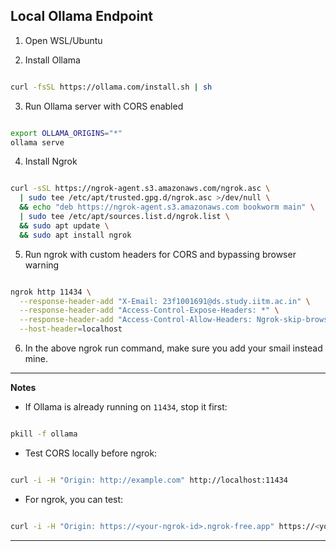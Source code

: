 ## Local Ollama Endpoint

1. Open WSL/Ubuntu

2. Install Ollama

```bash

curl -fsSL https://ollama.com/install.sh | sh
```

3. Run Ollama server with CORS enabled

```bash

export OLLAMA_ORIGINS="*"
ollama serve
```

4. Install Ngrok

```bash

curl -sSL https://ngrok-agent.s3.amazonaws.com/ngrok.asc \
  | sudo tee /etc/apt/trusted.gpg.d/ngrok.asc >/dev/null \
  && echo "deb https://ngrok-agent.s3.amazonaws.com bookworm main" \
  | sudo tee /etc/apt/sources.list.d/ngrok.list \
  && sudo apt update \
  && sudo apt install ngrok
```

5. Run ngrok with custom headers for CORS and bypassing browser warning

```bash

ngrok http 11434 \
  --response-header-add "X-Email: 23f1001691@ds.study.iitm.ac.in" \
  --response-header-add "Access-Control-Expose-Headers: *" \
  --response-header-add "Access-Control-Allow-Headers: Ngrok-skip-browser-warning" \
  --host-header=localhost
```

6. In the above ngrok run command, make sure you add your smail instead mine. 

---

**Notes**

* If Ollama is already running on `11434`, stop it first:

```bash

pkill -f ollama
```

* Test CORS locally before ngrok:

```bash

curl -i -H "Origin: http://example.com" http://localhost:11434
```

* For ngrok, you can test:

```bash

curl -i -H "Origin: https://<your-ngrok-id>.ngrok-free.app" https://<your-ngrok-id>.ngrok-free.app
```

---


